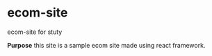 # ecom-site
ecom-site for stuty

**Purpose**
this site is a sample ecom site made using react framework. 
